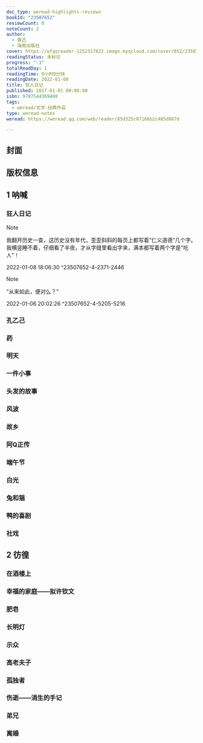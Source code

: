 ```yaml
---
doc_type: weread-highlights-reviews
bookId: "23507652"
reviewCount: 0
noteCount: 2
author:
  - 鲁迅
  - 海南出版社
cover: https://wfqqreader-1252317822.image.myqcloud.com/cover/652/23507652/t7_23507652.jpg
readingStatus: 未标记
progress: "-1"
totalReadDay: 1
readingTime: 0小时0分钟
readingDate: 2022-01-08
title: 狂人日记
published: 2017-01-01 00:00:00
isbn: 9787544369480
tags:
  - weread/文学-经典作品
type: weread-notes
weread: https://weread.qq.com/web/reader/85d325c07166b2c485d867d

---
```



## 封面

## 版权信息

## 1 呐喊

### 狂人日记

> [!NOTE] 
> 我翻开历史一查，这历史没有年代，歪歪斜斜的每页上都写着“仁义道德”几个字。我横竖睡不着，仔细看了半夜，才从字缝里看出字来，满本都写着两个字是“吃人”！
> 
> 2022-01-08 18:06:30 ^23507652-4-2371-2446

> [!NOTE] 
> “从来如此，便对么？”
> 
> 2022-01-06 20:02:26 ^23507652-4-5205-5216

### 孔乙己

### 药

### 明天

### 一件小事

### 头发的故事

### 风波

### 故乡

### 阿Q正传

### 端午节

### 白光

### 兔和猫

### 鸭的喜剧

### 社戏

## 2 彷徨

### 在酒楼上

### 幸福的家庭——拟许钦文

### 肥皂

### 长明灯

### 示众

### 高老夫子

### 孤独者

### 伤逝——涓生的手记

### 弟兄

### 离婚


